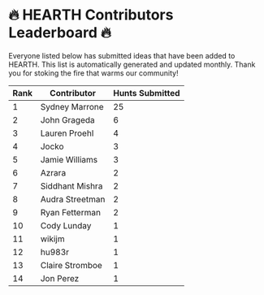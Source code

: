 # 🔥 HEARTH Contributors Leaderboard 🔥

Everyone listed below has submitted ideas that have been added to HEARTH. This list is automatically generated and updated monthly. Thank you for stoking the fire that warms our community!

| Rank | Contributor | Hunts Submitted |
|------|-------------|-----------------|
| 1 | Sydney Marrone | 25 |
| 2 | John Grageda | 6 |
| 3 | Lauren Proehl | 4 |
| 4 | Jocko | 3 |
| 5 | Jamie Williams | 3 |
| 6 | Azrara | 2 |
| 7 | Siddhant Mishra | 2 |
| 8 | Audra Streetman | 2 |
| 9 | Ryan Fetterman | 2 |
| 10 | Cody Lunday | 1 |
| 11 | wikijm | 1 |
| 12 | hu983r | 1 |
| 13 | Claire Stromboe | 1 |
| 14 | Jon Perez | 1 |

